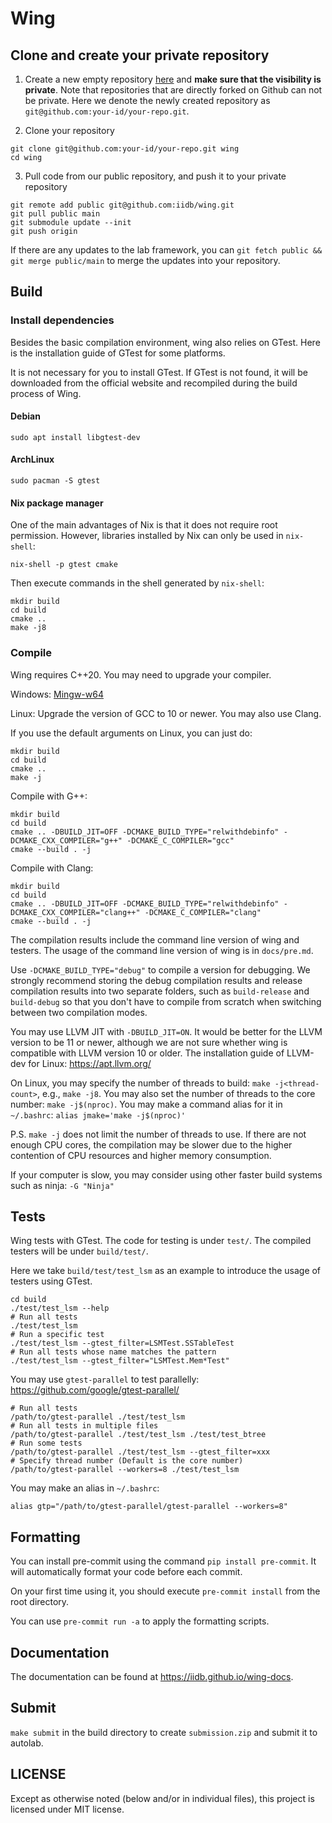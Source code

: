 # Wing

## Clone and create your private repository

1. Create a new empty repository [here](https://github.com/new) and **make sure that the visibility is private**. Note that repositories that are directly forked on Github can not be private. Here we denote the newly created repository as `git@github.com:your-id/your-repo.git`.

2. Clone your repository

```shell
git clone git@github.com:your-id/your-repo.git wing
cd wing
```

3. Pull code from our public repository, and push it to your private repository

```shell
git remote add public git@github.com:iidb/wing.git
git pull public main
git submodule update --init
git push origin
```

If there are any updates to the lab framework, you can `git fetch public && git merge public/main` to merge the updates into your repository.

## Build

### Install dependencies

Besides the basic compilation environment, wing also relies on GTest. Here is the installation guide of GTest for some platforms.

It is not necessary for you to install GTest. If GTest is not found, it will be downloaded from the official website and recompiled during the build process of Wing.

#### Debian

```shell
sudo apt install libgtest-dev
```

#### ArchLinux

```shell
sudo pacman -S gtest
```

#### Nix package manager

One of the main advantages of Nix is that it does not require root permission. However, libraries installed by Nix can only be used in `nix-shell`:

```shell
nix-shell -p gtest cmake
```

Then execute commands in the shell generated by `nix-shell`:

```shell
mkdir build
cd build
cmake ..
make -j8
```

### Compile

Wing requires C++20. You may need to upgrade your compiler.

Windows: [Mingw-w64](https://winlibs.com/)

Linux: Upgrade the version of GCC to 10 or newer. You may also use Clang.

If you use the default arguments on Linux, you can just do:

```shell
mkdir build
cd build
cmake ..
make -j
```

Compile with G++:

```shell
mkdir build
cd build
cmake .. -DBUILD_JIT=OFF -DCMAKE_BUILD_TYPE="relwithdebinfo" -DCMAKE_CXX_COMPILER="g++" -DCMAKE_C_COMPILER="gcc"
cmake --build . -j
```

Compile with Clang:

```shell
mkdir build
cd build
cmake .. -DBUILD_JIT=OFF -DCMAKE_BUILD_TYPE="relwithdebinfo" -DCMAKE_CXX_COMPILER="clang++" -DCMAKE_C_COMPILER="clang"
cmake --build . -j
```

The compilation results include the command line version of wing and testers. The usage of the command line version of wing is in `docs/pre.md`.

Use `-DCMAKE_BUILD_TYPE="debug"` to compile a version for debugging. We strongly recommend storing the debug compilation results and release compilation results into two separate folders, such as `build-release` and `build-debug` so that you don't have to compile from scratch when switching between two compilation modes.

You may use LLVM JIT with `-DBUILD_JIT=ON`. It would be better for the LLVM version to be 11 or newer, although we are not sure whether wing is compatible with LLVM version 10 or older. The installation guide of LLVM-dev for Linux: <https://apt.llvm.org/>

On Linux, you may specify the number of threads to build: `make -j<thread-count>`, e.g., `make -j8`. You may also set the number of threads to the core number: `make -j$(nproc)`. You may make a command alias for it in `~/.bashrc`: `alias jmake='make -j$(nproc)'`

P.S. `make -j` does not limit the number of threads to use. If there are not enough CPU cores, the compilation may be slower due to the higher contention of CPU resources and higher memory consumption.

If your computer is slow, you may consider using other faster build systems such as ninja: `-G "Ninja"`

## Tests

Wing tests with GTest. The code for testing is under `test/`. The compiled testers will be under `build/test/`.

Here we take `build/test/test_lsm` as an example to introduce the usage of testers using GTest.

```shell
cd build
./test/test_lsm --help
# Run all tests
./test/test_lsm
# Run a specific test
./test/test_lsm --gtest_filter=LSMTest.SSTableTest
# Run all tests whose name matches the pattern
./test/test_lsm --gtest_filter="LSMTest.Mem*Test"
```

You may use `gtest-parallel` to test parallelly: <https://github.com/google/gtest-parallel/>

```shell
# Run all tests
/path/to/gtest-parallel ./test/test_lsm
# Run all tests in multiple files
/path/to/gtest-parallel ./test/test_lsm ./test/test_btree
# Run some tests
/path/to/gtest-parallel ./test/test_lsm --gtest_filter=xxx
# Specify thread number (Default is the core number)
/path/to/gtest-parallel --workers=8 ./test/test_lsm
```

You may make an alias in `~/.bashrc`:

```shell
alias gtp="/path/to/gtest-parallel/gtest-parallel --workers=8"
```

## Formatting

You can install pre-commit using the command `pip install pre-commit`. It will automatically format your code before each commit.

On your first time using it, you should execute `pre-commit install` from the root directory.

You can use `pre-commit run -a` to apply the formatting scripts.

## Documentation

The documentation can be found at <https://iidb.github.io/wing-docs>.

## Submit

`make submit` in the build directory to create `submission.zip` and submit it to autolab.

## LICENSE

Except as otherwise noted (below and/or in individual files), this project is licensed under MIT license.
